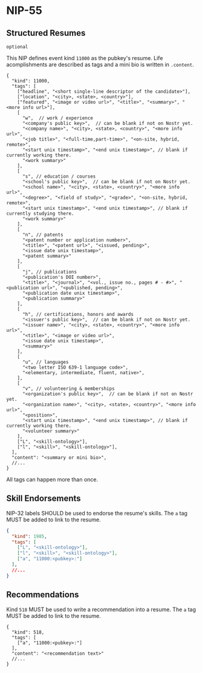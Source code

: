 NIP-55
======

Structured Resumes
------------------

`optional`

This NIP defines event kind `11000` as the pubkey's resume. Life acomplishments are described as tags and a mini bio is written in `.content`. 

```jsonc
{
  "kind": 11000,
  "tags": [
    ["headline", "<short single-line descriptor of the candidate>"],
    ["location", "<city>, <state>, <country>"],
    ["featured", "<image or video url>", "<title>", "<summary>", "<more info url>"],
    [
      "w",  // work / experience
      "<company's public key>",  // can be blank if not on Nostr yet.
      "<company name>", "<city>, <state>, <country>", "<more info url>",
      "<job title>", "<full-time,part-time>", "<on-site, hybrid, remote>", 
      "<start unix timestamp>", "<end unix timestamp>", // blank if currently working there.
      "<work summary>"
    ],
    [
      "s", // education / courses
      "<school's public key>",  // can be blank if not on Nostr yet.
      "<school name>", "<city>, <state>, <country>", "<more info url>",
      "<degree>", "<field of study>", "<grade>", "<on-site, hybrid, remote>", 
      "<start unix timestamp>", "<end unix timestamp>", // blank if currently studying there.
      "<work summary>"
    ],
    [
      "n", // patents
      "<patent number or application number>", 
      "<title>", "<patent url>", "<issued, pending>", 
      "<issue date unix timestamp>", 
      "<patent summary>"
    ],
    [
      "j", // publications
      "<publication's DOI number>", 
      "<title>", "<journal>", "<vol., issue no., pages # - #>", "<publication url>", "<published, pending>", 
      "<publication date unix timestamp>", 
      "<publication summary>"
    ],
    [
      "h", // certifications, honors and awards
      "<issuer's public key>",  // can be blank if not on Nostr yet.
      "<issuer name>", "<city>, <state>, <country>", "<more info url>",
      "<title>", "<image or video url>", 
      "<issue date unix timestamp>", 
      "<summary>"
    ],
    [
      "u", // languages
      "<two letter ISO 639-1 language code>",  
      "<elementary, intermediate, fluent, native>", 
    ],
    [
      "v", // volunteering & memberships
      "<organization's public key>",  // can be blank if not on Nostr yet.
      "<organization name>", "<city>, <state>, <country>", "<more info url>",
      "<position>", 
      "<start unix timestamp>", "<end unix timestamp>", // blank if currently working there.
      "<volunteer summary>"
    ],
    ["L", "<skill-ontology>"],
    ["l", "<skill>", "<skill-ontology>"],
  ],
  "content": "<summary or mini bio>",
  //...
}
```

All tags can happen more than once. 

## Skill Endorsements

NIP-32 labels SHOULD be used to endorse the resume's skills. The `a` tag MUST be added to link to the resume. 

```json
{
  "kind": 1985,
  "tags": [
    ["L", "<skill-ontology>"],
    ["l", "<skill>", "<skill-ontology>"],
    ["a", "11000:<pubkey>:"]
  ],
  //...
}
```

## Recommendations

Kind `518` MUST be used to write a recommendation into a resume.  The `a` tag MUST be added to link to the resume. 

```jsonc
{
  "kind": 518,
  "tags": [
    ["a", "11000:<pubkey>:"]
  ],
  "content": "<recommendation text>"
  //...
}
```